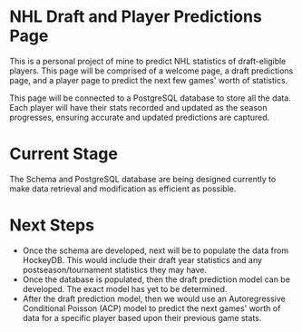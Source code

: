 # NHL Draft and Player Predictions Page
This is a personal project of mine to predict NHL statistics of draft-eligible players. This page will be comprised of a welcome page, a draft predictions page, and a player page to predict the next few games' worth of statistics.

This page will be connected to a PostgreSQL database to store all the data. Each player will have their stats recorded and updated as the season progresses, ensuring accurate and updated predictions are captured.


# Current Stage
The Schema and PostgreSQL database are being designed currently to make data retrieval and modification as efficient as possible.


# Next Steps
- Once the schema are developed, next will be to populate the data from HockeyDB. This would include their draft year statistics and any postseason/tournament statistics they may have.
- Once the database is populated, then the draft prediction model can be developed. The exact model has yet to be determined.
- After the draft prediction model, then we would use an Autoregressive Conditional Poisson (ACP) model to predict the next games' worth of data for a specific player based upon their previous game stats.
